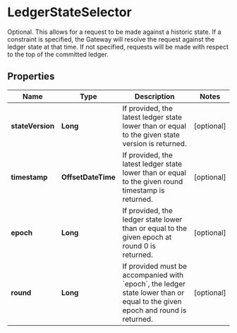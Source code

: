 

# LedgerStateSelector

Optional. This allows for a request to be made against a historic state. If a constraint is specified, the Gateway will resolve the request against the ledger state at that time. If not specified, requests will be made with respect to the top of the committed ledger. 

## Properties

| Name | Type | Description | Notes |
|------------ | ------------- | ------------- | -------------|
|**stateVersion** | **Long** | If provided, the latest ledger state lower than or equal to the given state version is returned. |  [optional] |
|**timestamp** | **OffsetDateTime** | If provided, the latest ledger state lower than or equal to the given round timestamp is returned. |  [optional] |
|**epoch** | **Long** | If provided, the ledger state lower than or equal to the given epoch at round 0 is returned. |  [optional] |
|**round** | **Long** | If provided must be accompanied with &#x60;epoch&#x60;, the ledger state lower than or equal to the given epoch and round is returned. |  [optional] |



